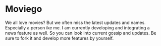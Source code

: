 # Moviego
We all love movies? But we often miss the latest updates and names.
Especially a person ike me. 
I am currently developing and integrating a news feature as well.
So you can look into current gossip and updates.
Be sure to fork it and develop more features by yourself.

<!-- I am inevitable and I, am Iron man --->

 
